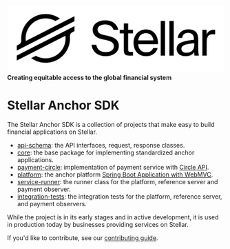 <div>
<img alt="Stellar" src="https://github.com/stellar/.github/raw/master/stellar-logo.png" width="558" />
<br/>
<strong>Creating equitable access to the global financial system</strong>
<h1>Stellar Anchor SDK</h1>
</div>

The Stellar Anchor SDK is a collection of projects that make easy to build financial applications on Stellar.

* [api-schema](./api-schema): the API interfaces, request, response classes.
* [core](./core): the base package for implementing standardized anchor applications.
* [payment-circle](./payment-circle): implementation of payment service with [Circle API](https://developers.circle.com/reference).
* [platform](./platform): the anchor platform [Spring Boot Application with WebMVC](https://spring.io/guides/gs/serving-web-content/).
* [service-runner](./service-runner): the runner class for the platform, reference server and payment observer. 
* [integration-tests](./integration-tests): the integration tests for the platform, reference server, and payment observers.  

While the project is in its early stages and in active development, it is used in production today by businesses providing services on Stellar.

If you'd like to contribute, see our [contributing guide](./docs/CONTRIBUTING.md).